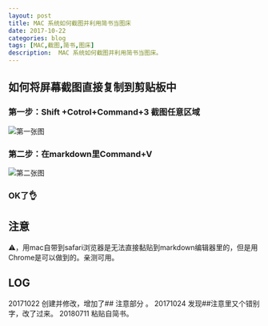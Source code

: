 ```yaml
---
layout: post
title: MAC 系统如何截图并利用简书当图床
date: 2017-10-22
categories: blog
tags: [MAC,截图,简书,图床]
description:  MAC 系统如何截图并利用简书当图床。
---
```


## 如何将屏幕截图直接复制到剪贴板中

### 第一步：Shift +Cotrol+Command+3 截图任意区域
![第一张图](http://upload-images.jianshu.io/upload_images/3785456-75c6083432d82d79.png?imageMogr2/auto-orient/strip%7CimageView2/2/w/1240)

### 第二步：在markdown里Command+V

![第二张图](http://upload-images.jianshu.io/upload_images/3785456-8cf2c68333bcb2a3.png?imageMogr2/auto-orient/strip%7CimageView2/2/w/1240)

### OK了👌

## 注意
⚠️，用mac自带到safari浏览器是无法直接黏贴到markdown编辑器里的，但是用Chrome是可以做到的。亲测可用。


## LOG
20171022 创建并修改，增加了## 注意部分 。
20171024 发现##注意里又个错别字，改了过来。
20180711 粘贴自简书。
